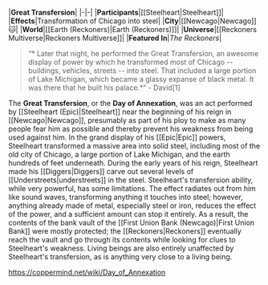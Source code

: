 |**Great Transfersion**|
|-|-|
|**Participants**|[[Steelheart\|Steelheart]]|
|**Effects**|Transformation of Chicago into steel|
|**City**|[[Newcago\|Newcago]]🐱︎|
|**World**|[[Earth (Reckoners)\|Earth (Reckoners)]]|
|**Universe**|[[Reckoners Multiverse\|Reckoners Multiverse]]|
|**Featured In**|*The Reckoners*|

>“* Later that night, he performed the Great Transfersion, an awesome display of power by which he transformed most of Chicago -- buildings, vehicles, streets -- into steel. That included a large portion of Lake Michigan, which became a glassy expanse of black metal. It was there that he built his palace.*”
\- David[1]


The **Great Transfersion**, or the **Day of Annexation**, was an act performed by [[Steelheart (Epic)\|Steelheart]] near the beginning of his reign in [[Newcago\|Newcago]], presumably as part of his ploy to make as many people fear him as possible and thereby prevent his weakness from being used against him. In the grand display of his [[Epic\|Epic]] powers, Steelheart transformed a massive area into solid steel, including most of the old city of Chicago, a large portion of Lake Michigan, and the earth hundreds of feet underneath. During the early years of his reign, Steelheart made his [[Diggers\|Diggers]] carve out several levels of [[Understreets\|understreets]] in the steel.
Steelheart's transfersion ability, while very powerful, has some limitations. The effect radiates out from him like sound waves, transforming anything it touches into steel; however, anything already made of metal, especially steel or iron, reduces the effect of the power, and a sufficient amount can stop it entirely. As a result, the contents of the bank vault of the [[First Union Bank (Newcago)\|First Union Bank]] were mostly protected; the [[Reckoners\|Reckoners]] eventually reach the vault and go through its contents while looking for clues to Steelheart's weakness. Living beings are also entirely unaffected by Steelheart's transfersion, as is anything very close to a living being.



https://coppermind.net/wiki/Day_of_Annexation